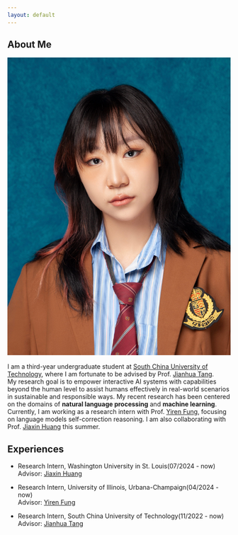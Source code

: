 ```yaml
---
layout: default
---
```


## About Me

<img class="profile-picture" src="avatar.png">

I am a third-year undergraduate student at [South China University of Technology](https://www.scut.edu.cn/en/), where I am fortunate to be advised by Prof. [Jianhua Tang](http://www2.scut.edu.cn/wusie_en/2020/0425/c25923a490121/page.htm).  
My research goal is to empower interactive AI systems with capabilities beyond the human level to assist humans effectively in real-world scenarios in sustainable and responsible ways. My recent research has been centered on the domains of **natural language processing** and **machine learning**. Currently, I am working as a research intern with Prof. [Yiren Fung](https://yrf1.github.io/), focusing on language models self-correction reasoning. I am also collaborating with Prof. [Jiaxin Huang](https://teapot123.github.io/) this summer.


## Experiences

- Research Intern, Washington University in St. Louis(07/2024 - now)  
  Advisor: [Jiaxin Huang](https://teapot123.github.io/)

- Research Intern, University of Illinois, Urbana-Champaign(04/2024 - now)  
  Advisor: [Yiren Fung](https://yrf1.github.io/)

- Research Intern, South China University of Technology(11/2022 - now)    
  Advisor: [Jianhua Tang](http://www2.scut.edu.cn/wusie/2020/0425/c25374a374016/page.htm)
  


